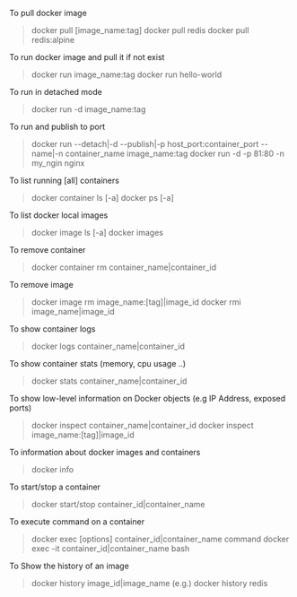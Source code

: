 To pull docker image
> docker pull [image_name:tag]
> docker pull redis
> docker pull redis:alpine

To run docker image and pull it if not exist
> docker run image_name:tag
> docker run hello-world

To run in detached mode
> docker run -d image_name:tag

To run and publish to port
> docker run --detach|-d --publish|-p host_port:container_port --name|-n container_name image_name:tag
> docker run -d -p 81:80 -n my_ngin nginx
 
To list running [all] containers
> docker container ls [-a]
> docker ps [-a]

To list docker local images
> docker image ls [-a]
> docker images

To remove container
> docker container rm container_name|container_id

To remove image
> docker image rm image_name:[tag]|image_id
> docker rmi image_name|image_id

To show container logs
> docker logs container_name|container_id

To show container stats (memory, cpu usage ..)
> docker stats container_name|container_id

To show low-level information on Docker objects (e.g IP Address, exposed ports)
> docker inspect container_name|container_id
> docker inspect image_name:[tag]|image_id

To information about docker images and containers
> docker info

To start/stop a container
> docker start/stop container_id|container_name

To execute command on a container
> docker exec [options] container_id|container_name command
> docker exec -it container_id|container_name bash

To Show the history of an image
> docker history image_id|image_name
(e.g.) 
> docker history redis
